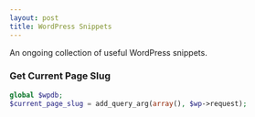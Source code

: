 ```yaml
---
layout: post
title: WordPress Snippets
---
```


An ongoing collection of useful WordPress snippets.

### Get Current Page Slug
```php
global $wpdb;
$current_page_slug = add_query_arg(array(), $wp->request);
```
